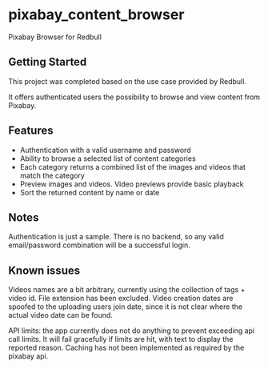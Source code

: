 # pixabay_content_browser

Pixabay Browser for Redbull

## Getting Started

This project was completed based on the use case provided by Redbull.

It offers authenticated users the possibility to browse and view content from Pixabay.

## Features

 - Authentication with a valid username and password
 - Ability to browse a selected list of content categories
 - Each category returns a combined list of the images and videos that match the category
 - Preview images and videos. Video previews provide basic playback
 - Sort the returned content by name or date

## Notes

Authentication is just a sample. There is no backend, so any valid email/password combination
will be a successful login.

## Known issues

Videos names are a bit arbitrary, currently using the collection of tags + video id. 
File extension has been excluded.
Video creation dates are spoofed to the uploading users join date, since it is not clear where 
the actual video date can be found.

API limits: the app currently does not do anything to prevent exceeding api call limits. 
It will fail gracefully if limits are hit, with text to display the reported reason.
Caching has not been implemented as required by the pixabay api.
